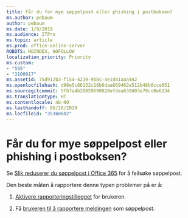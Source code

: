 ```yaml
---
title: Får du for mye søppelpost eller phishing i postboksen?
ms.author: pebaum
author: pebaum
ms.date: 1/9/2019
ms.audience: ITPro
ms.topic: article
ms.prod: office-online-server
ROBOTS: NOINDEX, NOFOLLOW
localization_priority: Priority
ms.custom:
- "595"
- "3100017"
ms.assetid: 75d912b3-f154-4219-9b8c-4e1d41aaa442
ms.openlocfilehash: d96e5c86132c18b6daa669462e512b48b6cce651
ms.sourcegitcommit: 5fb7a4b28859690020efdea630d03e70cc0e6334
ms.translationtype: HT
ms.contentlocale: nb-NO
ms.lasthandoff: 06/28/2019
ms.locfileid: "35360602"
---
```

# <a name="are-you-getting-too-much-spam-or-phish-in-your-mailbox"></a>Får du for mye søppelpost eller phishing i postboksen?

Se [Slik reduserer du søppelpost i Office 365](https://docs.microsoft.com/office365/securitycompliance/reduce-spam-email) for å feilsøke søppelpost.
  
Den beste måten å rapportere denne typen problemer på er å:
  
1. [Aktivere rapporteringstillegget](https://docs.microsoft.com/office365/securitycompliance/enable-the-report-message-add-in) for brukeren.

2. Få [brukeren til å rapportere meldingen](https://support.office.com/article/b5caa9f1-cdf3-4443-af8c-ff724ea719d2) som søppelpost.
